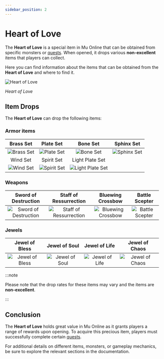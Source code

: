 ```yaml
---
sidebar_position: 2
---
```


# Heart of Love

The **Heart of Love** is a special item in Mu Online that can be obtained from specific monsters or [quests](/gameplay-systems/quest-system). When opened, it drops various **non-excellent** items that players can collect.

Here you can find information about the items that can be obtained from the **Heart of Love** and where to find it.

![Heart of Love](/img/items/item-bags/heart-of-love.png)

_Heart of Love_

## Item Drops

The **Heart of Love** can drop the following items:

### Armor items

|                  Brass Set                   |                   Plate Set                    |                         Bone Set                         |                   Sphinx Set                   |
| :------------------------------------------: | :--------------------------------------------: | :------------------------------------------------------: | :--------------------------------------------: |
| ![Brass Set](/img/items/armors/dk/brass.png) |  ![Plate Set](/img/items/armors/dk/plate.png)  |        ![Bone Set](/img/items/armors/dw/bone.png)        | ![Sphinx Set](/img/items/armors/dw/sphinx.png) |
|                   Wind Set                   |                   Spirit Set                   |                     Light Plate Set                      |
|  ![Wind Set](/img/items/armors/fe/wind.png)  | ![Spirit Set](/img/items/armors/fe/spirit.png) | ![Light Plate Set](/img/items/armors/dl/light-plate.png) |

### Weapons

|                        Sword of Destruction                         |                         Staff of Ressurrection                         |                      Bluewing Crossbow                      |                      Battle Scepter                       |
| :-----------------------------------------------------------------: | :--------------------------------------------------------------------: | :---------------------------------------------------------: | :-------------------------------------------------------: |
| ![Sword of Destruction](/img/items/swords/sword-of-destruction.png) | ![Staff of Ressurrection](/img/items/staffs/staff-of-ressurection.png) | ![Bluewing Crossbow](/img/items/bows/bluewing-crossbow.png) | ![Battle Scepter](/img/items/scepters/battle-scepter.png) |

### Jewels

|                 Jewel of Bless                 |                Jewel of Soul                 |                Jewel of Life                 |                 Jewel of Chaos                 |
| :--------------------------------------------: | :------------------------------------------: | :------------------------------------------: | :--------------------------------------------: |
| ![Jewel of Bless](/img/items/jewels/bless.png) | ![Jewel of Soul](/img/items/jewels/soul.png) | ![Jewel of Life](/img/items/jewels/life.png) | ![Jewel of Chaos](/img/items/jewels/chaos.png) |

:::note

Please note that the drop rates for these items may vary and the items are **non-excellent**.

:::

## Conclusion

The **Heart of Love** holds great value in Mu Online as it grants players a range of rewards upon opening. To acquire this precious item, players must successfully complete certain [quests](/gameplay-systems/quest-system).

For additional details on different items, monsters, or gameplay mechanics, be sure to explore the relevant sections in the documentation.
